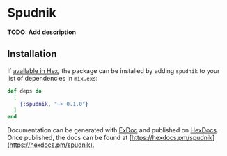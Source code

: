 # Spudnik

**TODO: Add description**

## Installation

If [available in Hex](https://hex.pm/docs/publish), the package can be installed
by adding `spudnik` to your list of dependencies in `mix.exs`:

```elixir
def deps do
  [
    {:spudnik, "~> 0.1.0"}
  ]
end
```

Documentation can be generated with [ExDoc](https://github.com/elixir-lang/ex_doc)
and published on [HexDocs](https://hexdocs.pm). Once published, the docs can
be found at [https://hexdocs.pm/spudnik](https://hexdocs.pm/spudnik).

